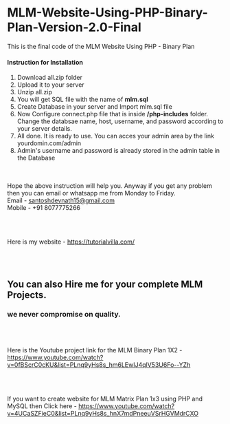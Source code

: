 # MLM-Website-Using-PHP-Binary-Plan-Version-2.0-Final
This is the final code of the MLM Website Using PHP - Binary Plan

<h4>Instruction for Installation</h4>
<ol>
  <li>Download all.zip folder</li>
  <li>Upload it to your server</li>
  <li>Unzip all.zip</li>
  <li>You will get SQL file with the name of <b>mlm.sql</b></li>
  <li>Create Database in your server and Import mlm.sql file</li>
  <li>Now Configure connect.php file that is inside <b>/php-includes</b> folder. Change the databsae name, host, username, and password according to your server details.</li>
  <li>All done. It is ready to use. You can acces your admin area by the link yourdomin.com/admin </li>
  <li>Admin's username and password is already stored in the admin table in the Database</li>
</ol>

<br><br>
Hope the above instruction will help you. Anyway if you get any problem then you can email or whatsapp me from Monday to Friday.
<br>Email - santoshdevnath15@gmail.com
<br>Mobile - +91 8077775266

<br><br>

Here is my website - https://tutorialvilla.com/

<br><br>

<h2>You can also Hire me for your complete MLM Projects.</h2>
<h3>we never compromise on quality.</h3>

<br><br>


Here is the Youtube project link for the MLM Binary Plan 1X2 - https://www.youtube.com/watch?v=0fBScrC0cKU&list=PLnq9yHs8s_hm6LEwIJ4qlV53U6Fo--YZh

<br><br>

If you want to create website for MLM Matrix Plan 1x3 using PHP and MySQL then Click here - https://www.youtube.com/watch?v=4UCaSZFieC0&list=PLnq9yHs8s_hnX7mdPneeuVSrHGVMdrCXO
